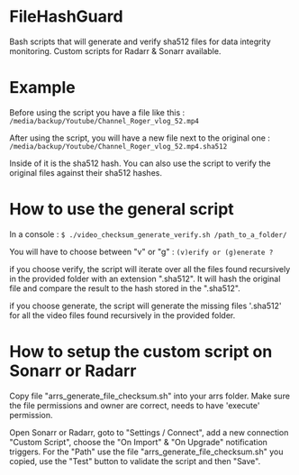 # FileHashGuard
Bash scripts that will generate and verify sha512 files for data integrity monitoring. Custom scripts for Radarr &amp; Sonarr available.

# Example
Before using the script you have a file like this :
`/media/backup/Youtube/Channel_Roger_vlog_52.mp4`

After using the script, you will have a new file next to the original one :
`/media/backup/Youtube/Channel_Roger_vlog_52.mp4.sha512`

Inside of it is the sha512 hash. You can also use the script to verify the original files against their sha512 hashes.

# How to use the general script
In a console :
`$ ./video_checksum_generate_verify.sh /path_to_a_folder/`

You will have to choose between "v" or "g" :
`(v)erify or (g)enerate ?`

if you choose verify, the script will iterate over all the files found recursively in the provided folder with an extension ".sha512". It will
hash the original file and compare the result to the hash stored in the ".sha512".

if you choose generate, the script will generate the missing files '.sha512' for all the video files found recursively in the provided folder.

# How to setup the custom script on Sonarr or Radarr
Copy file "arrs_generate_file_checksum.sh" into your arrs folder. Make sure the file permissions and owner are correct, needs to have 'execute' permission.

Open Sonarr or Radarr, goto to "Settings / Connect", add a new connection "Custom Script", choose the "On Import" & "On Upgrade" notification triggers.
For the "Path" use the file "arrs_generate_file_checksum.sh" you copied, use the "Test" button to validate the script and then "Save".
